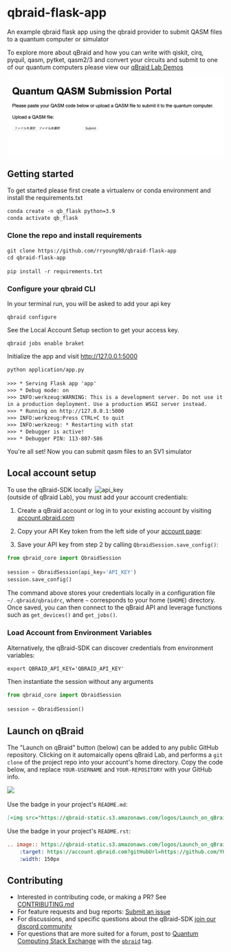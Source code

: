 # qbraid-flask-app
An example qbraid flask app using the qbraid provider to submit QASM files to a quantum computer or simulator

To explore more about qBraid and how you can write with qiskit, cirq, pyquil, qasm, pytket, qasm2/3 and convert your circuits and submit to one of our quantum computers please view our [qBraid Lab Demos](https://github.com/qbraid/qbraid-lab-demo)

<img align="center"  alt="api_key" src="./assets/home.png">

## Getting started
To get started please first create a virtualenv or conda environment and install the requirements.txt

```
conda create -n qb_flask python=3.9
conda activate qb_flask
```

### Clone the repo and install requirements

```
git clone https://github.com/rryoung98/qbraid-flask-app
cd qbraid-flask-app

pip install -r requirements.txt
```

### Configure your qbraid CLI
In your terminal run, you will be asked to add your api key
```
qbraid configure
```
See the Local Account Setup section to get your access key.

```
qbraid jobs enable braket
```

Initialize the app and visit http://127.0.0.1:5000

```
python application/app.py

>>> * Serving Flask app 'app'
>>> * Debug mode: on
>>> INFO:werkzeug:WARNING: This is a development server. Do not use it in a production deployment. Use a production WSGI server instead.
>>> * Running on http://127.0.0.1:5000
>>> INFO:werkzeug:Press CTRL+C to quit
>>> INFO:werkzeug: * Restarting with stat
>>> * Debugger is active!
>>> * Debugger PIN: 113-807-586
```

You're all set! Now you can submit qasm files to an SV1 simulator

## Local account setup
<img align="right" width="300" alt="api_key" src="https://qbraid-static.s3.amazonaws.com/manage-account.png">

To use the qBraid-SDK locally (outside of qBraid Lab), you must add your account
credentials:

1. Create a qBraid account or log in to your existing account by visiting
   [account.qbraid.com](https://account.qbraid.com/)
2. Copy your API Key token from the left side of
    your [account page](https://account.qbraid.com/):

3. Save your API key from step 2 by calling
   `QbraidSession.save_config()`:

```python
from qbraid_core import QbraidSession

session = QbraidSession(api_key='API_KEY')
session.save_config()
```

The command above stores your credentials locally in a configuration file `~/.qbraid/qbraidrc`,
where `~` corresponds to your home (`$HOME`) directory. Once saved, you can then connect to the
qBraid API and leverage functions such as `get_devices()` and `get_jobs()`.

### Load Account from Environment Variables

Alternatively, the qBraid-SDK can discover credentials from environment
variables:

```shell
export QBRAID_API_KEY='QBRAID_API_KEY'
```

Then instantiate the session without any arguments

```python
from qbraid_core import QbraidSession

session = QbraidSession()
```

## Launch on qBraid

The "Launch on qBraid" button (below) can be added to any public GitHub
repository. Clicking on it automaically opens qBraid Lab, and performs a
`git clone` of the project repo into your account's home directory. Copy the
code below, and replace `YOUR-USERNAME` and `YOUR-REPOSITORY` with your GitHub
info.

[<img src="https://qbraid-static.s3.amazonaws.com/logos/Launch_on_qBraid_white.png" width="150">](https://account.qbraid.com?gitHubUrl=https://github.com/qBraid/qBraid.git)

Use the badge in your project's `README.md`:

```markdown
[<img src="https://qbraid-static.s3.amazonaws.com/logos/Launch_on_qBraid_white.png" width="150">](https://account.qbraid.com?gitHubUrl=https://github.com/YOUR-USERNAME/YOUR-REPOSITORY.git)
```

Use the badge in your project's `README.rst`:

```rst
.. image:: https://qbraid-static.s3.amazonaws.com/logos/Launch_on_qBraid_white.png
    :target: https://account.qbraid.com?gitHubUrl=https://github.com/YOUR-USERNAME/YOUR-REPOSITORY.git
    :width: 150px
```

## Contributing

- Interested in contributing code, or making a PR? See
  [CONTRIBUTING.md](CONTRIBUTING.md)
- For feature requests and bug reports:
  [Submit an issue](https://github.com/qBraid/qBraid/issues)
- For discussions, and specific questions about the qBraid-SDK [join our discord community](https://discord.gg/TPBU2sa8Et)
- For questions that are more suited for a forum, post to
  [Quantum Computing Stack Exchange](https://quantumcomputing.stackexchange.com/)
  with the [`qbraid`](https://quantumcomputing.stackexchange.com/questions/tagged/qbraid) tag.
